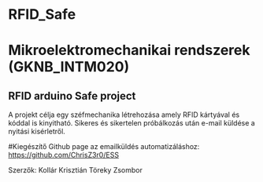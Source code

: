 # RFID_Safe

# Mikroelektromechanikai rendszerek (GKNB_INTM020)

## RFID arduino Safe project

A projekt célja egy széfmechanika létrehozása amely RFID kártyával és kóddal is kinyitható.
Sikeres és sikertelen próbálkozás után e-mail küldése a nyitási kisérletről.

#Kiegészítő Github page az emailküldés automatizáláshoz:
https://github.com/ChrisZ3r0/ESS


Szerzők:
Kollár Krisztián
Töreky Zsombor

